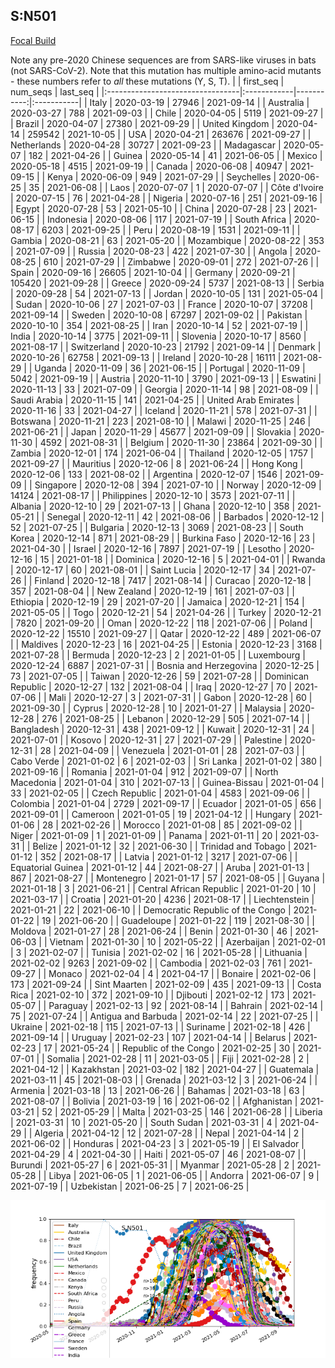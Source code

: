 

## S:N501
[Focal Build](https://nextstrain.org/groups/neherlab/ncov/S.N501)

Note any pre-2020 Chinese sequences are from SARS-like viruses in bats (not SARS-CoV-2).
Note that this mutation has multiple amino-acid mutants - these numbers refer to _all_ these mutations (Y, S, T).
|                                  | first_seq   |   num_seqs | last_seq   |
|:---------------------------------|:------------|-----------:|:-----------|
| Italy                            | 2020-03-19  |      27946 | 2021-09-14 |
| Australia                        | 2020-03-27  |        788 | 2021-09-03 |
| Chile                            | 2020-04-05  |       5119 | 2021-09-27 |
| Brazil                           | 2020-04-07  |      27380 | 2021-09-29 |
| United Kingdom                   | 2020-04-14  |     259542 | 2021-10-05 |
| USA                              | 2020-04-21  |     263676 | 2021-09-27 |
| Netherlands                      | 2020-04-28  |      30727 | 2021-09-23 |
| Madagascar                       | 2020-05-07  |        182 | 2021-04-26 |
| Guinea                           | 2020-05-14  |         41 | 2021-06-05 |
| Mexico                           | 2020-05-18  |       4515 | 2021-09-19 |
| Canada                           | 2020-06-08  |      40947 | 2021-09-15 |
| Kenya                            | 2020-06-09  |        949 | 2021-07-29 |
| Seychelles                       | 2020-06-25  |         35 | 2021-06-08 |
| Laos                             | 2020-07-07  |          1 | 2020-07-07 |
| Côte d'Ivoire                    | 2020-07-15  |         76 | 2021-04-28 |
| Nigeria                          | 2020-07-16  |        251 | 2021-09-16 |
| Egypt                            | 2020-07-28  |         53 | 2021-05-10 |
| China                            | 2020-07-28  |         23 | 2021-06-15 |
| Indonesia                        | 2020-08-06  |        117 | 2021-07-19 |
| South Africa                     | 2020-08-17  |       6203 | 2021-09-25 |
| Peru                             | 2020-08-19  |       1531 | 2021-09-11 |
| Gambia                           | 2020-08-21  |         63 | 2021-05-20 |
| Mozambique                       | 2020-08-22  |        353 | 2021-07-09 |
| Russia                           | 2020-08-23  |        422 | 2021-07-30 |
| Angola                           | 2020-08-25  |        610 | 2021-07-29 |
| Zimbabwe                         | 2020-09-01  |        272 | 2021-07-26 |
| Spain                            | 2020-09-16  |      26605 | 2021-10-04 |
| Germany                          | 2020-09-21  |     105420 | 2021-09-28 |
| Greece                           | 2020-09-24  |       5737 | 2021-08-13 |
| Serbia                           | 2020-09-28  |         54 | 2021-07-13 |
| Jordan                           | 2020-10-05  |        131 | 2021-05-04 |
| Sudan                            | 2020-10-06  |         27 | 2021-07-03 |
| France                           | 2020-10-07  |      37208 | 2021-09-14 |
| Sweden                           | 2020-10-08  |      67297 | 2021-09-02 |
| Pakistan                         | 2020-10-10  |        354 | 2021-08-25 |
| Iran                             | 2020-10-14  |         52 | 2021-07-19 |
| India                            | 2020-10-14  |       3775 | 2021-09-11 |
| Slovenia                         | 2020-10-17  |       8560 | 2021-08-17 |
| Switzerland                      | 2020-10-23  |      21792 | 2021-09-14 |
| Denmark                          | 2020-10-26  |      62758 | 2021-09-13 |
| Ireland                          | 2020-10-28  |      16111 | 2021-08-29 |
| Uganda                           | 2020-11-09  |         36 | 2021-06-15 |
| Portugal                         | 2020-11-09  |       5042 | 2021-09-19 |
| Austria                          | 2020-11-10  |       3790 | 2021-09-13 |
| Eswatini                         | 2020-11-13  |         33 | 2021-07-09 |
| Georgia                          | 2020-11-14  |         98 | 2021-08-09 |
| Saudi Arabia                     | 2020-11-15  |        141 | 2021-04-25 |
| United Arab Emirates             | 2020-11-16  |         33 | 2021-04-27 |
| Iceland                          | 2020-11-21  |        578 | 2021-07-31 |
| Botswana                         | 2020-11-21  |        223 | 2021-08-10 |
| Malawi                           | 2020-11-25  |        246 | 2021-06-21 |
| Japan                            | 2020-11-29  |      45677 | 2021-09-09 |
| Slovakia                         | 2020-11-30  |       4592 | 2021-08-31 |
| Belgium                          | 2020-11-30  |      23864 | 2021-09-30 |
| Zambia                           | 2020-12-01  |        174 | 2021-06-04 |
| Thailand                         | 2020-12-05  |       1757 | 2021-09-27 |
| Mauritius                        | 2020-12-06  |          8 | 2021-06-24 |
| Hong Kong                        | 2020-12-06  |        133 | 2021-08-02 |
| Argentina                        | 2020-12-07  |       1546 | 2021-09-09 |
| Singapore                        | 2020-12-08  |        394 | 2021-07-10 |
| Norway                           | 2020-12-09  |      14124 | 2021-08-17 |
| Philippines                      | 2020-12-10  |       3573 | 2021-07-11 |
| Albania                          | 2020-12-10  |         29 | 2021-07-13 |
| Ghana                            | 2020-12-10  |        358 | 2021-05-21 |
| Senegal                          | 2020-12-11  |         42 | 2021-08-06 |
| Barbados                         | 2020-12-12  |         52 | 2021-07-25 |
| Bulgaria                         | 2020-12-13  |       3069 | 2021-08-23 |
| South Korea                      | 2020-12-14  |        871 | 2021-08-29 |
| Burkina Faso                     | 2020-12-16  |         23 | 2021-04-30 |
| Israel                           | 2020-12-16  |       7897 | 2021-07-19 |
| Lesotho                          | 2020-12-16  |         15 | 2021-01-18 |
| Dominica                         | 2020-12-16  |          5 | 2021-04-01 |
| Rwanda                           | 2020-12-17  |         60 | 2021-08-01 |
| Saint Lucia                      | 2020-12-17  |         34 | 2021-07-26 |
| Finland                          | 2020-12-18  |       7417 | 2021-08-14 |
| Curacao                          | 2020-12-18  |        357 | 2021-08-04 |
| New Zealand                      | 2020-12-19  |        161 | 2021-07-03 |
| Ethiopia                         | 2020-12-19  |         29 | 2021-07-20 |
| Jamaica                          | 2020-12-21  |        154 | 2021-05-05 |
| Togo                             | 2020-12-21  |         54 | 2021-04-26 |
| Turkey                           | 2020-12-21  |       7820 | 2021-09-20 |
| Oman                             | 2020-12-22  |        118 | 2021-07-06 |
| Poland                           | 2020-12-22  |      15510 | 2021-09-27 |
| Qatar                            | 2020-12-22  |        489 | 2021-06-07 |
| Maldives                         | 2020-12-23  |         16 | 2021-04-25 |
| Estonia                          | 2020-12-23  |       3168 | 2021-07-28 |
| Bermuda                          | 2020-12-23  |          2 | 2021-01-05 |
| Luxembourg                       | 2020-12-24  |       6887 | 2021-07-31 |
| Bosnia and Herzegovina           | 2020-12-25  |         73 | 2021-07-05 |
| Taiwan                           | 2020-12-26  |         59 | 2021-07-28 |
| Dominican Republic               | 2020-12-27  |        132 | 2021-08-04 |
| Iraq                             | 2020-12-27  |         70 | 2021-07-06 |
| Mali                             | 2020-12-27  |          3 | 2021-07-31 |
| Gabon                            | 2020-12-28  |         60 | 2021-09-30 |
| Cyprus                           | 2020-12-28  |         10 | 2021-01-27 |
| Malaysia                         | 2020-12-28  |        276 | 2021-08-25 |
| Lebanon                          | 2020-12-29  |        505 | 2021-07-14 |
| Bangladesh                       | 2020-12-31  |        438 | 2021-09-12 |
| Kuwait                           | 2020-12-31  |         24 | 2021-07-01 |
| Kosovo                           | 2020-12-31  |         27 | 2021-07-29 |
| Palestine                        | 2020-12-31  |         28 | 2021-04-09 |
| Venezuela                        | 2021-01-01  |         28 | 2021-07-03 |
| Cabo Verde                       | 2021-01-02  |          6 | 2021-02-03 |
| Sri Lanka                        | 2021-01-02  |        380 | 2021-09-16 |
| Romania                          | 2021-01-04  |        912 | 2021-09-07 |
| North Macedonia                  | 2021-01-04  |        310 | 2021-07-13 |
| Guinea-Bissau                    | 2021-01-04  |         33 | 2021-02-05 |
| Czech Republic                   | 2021-01-04  |       4583 | 2021-09-06 |
| Colombia                         | 2021-01-04  |       2729 | 2021-09-17 |
| Ecuador                          | 2021-01-05  |        656 | 2021-09-01 |
| Cameroon                         | 2021-01-05  |         19 | 2021-04-12 |
| Hungary                          | 2021-01-06  |         28 | 2021-02-26 |
| Morocco                          | 2021-01-08  |         85 | 2021-09-02 |
| Niger                            | 2021-01-09  |          1 | 2021-01-09 |
| Panama                           | 2021-01-11  |         20 | 2021-03-31 |
| Belize                           | 2021-01-12  |         32 | 2021-06-30 |
| Trinidad and Tobago              | 2021-01-12  |        352 | 2021-08-17 |
| Latvia                           | 2021-01-12  |       3217 | 2021-07-06 |
| Equatorial Guinea                | 2021-01-12  |         44 | 2021-08-27 |
| Aruba                            | 2021-01-13  |        867 | 2021-08-27 |
| Montenegro                       | 2021-01-17  |         57 | 2021-08-05 |
| Guyana                           | 2021-01-18  |          3 | 2021-06-21 |
| Central African Republic         | 2021-01-20  |         10 | 2021-03-17 |
| Croatia                          | 2021-01-20  |       4236 | 2021-08-17 |
| Liechtenstein                    | 2021-01-21  |         22 | 2021-06-10 |
| Democratic Republic of the Congo | 2021-01-22  |         19 | 2021-06-20 |
| Guadeloupe                       | 2021-01-22  |        119 | 2021-08-30 |
| Moldova                          | 2021-01-27  |         28 | 2021-06-24 |
| Benin                            | 2021-01-30  |         46 | 2021-06-03 |
| Vietnam                          | 2021-01-30  |         10 | 2021-05-22 |
| Azerbaijan                       | 2021-02-01  |          3 | 2021-02-07 |
| Tunisia                          | 2021-02-02  |         16 | 2021-05-28 |
| Lithuania                        | 2021-02-02  |       9263 | 2021-09-02 |
| Cambodia                         | 2021-02-03  |        761 | 2021-09-27 |
| Monaco                           | 2021-02-04  |          4 | 2021-04-17 |
| Bonaire                          | 2021-02-06  |        173 | 2021-09-24 |
| Sint Maarten                     | 2021-02-09  |        435 | 2021-09-13 |
| Costa Rica                       | 2021-02-10  |        372 | 2021-09-10 |
| Djibouti                         | 2021-02-12  |        173 | 2021-05-07 |
| Paraguay                         | 2021-02-13  |         92 | 2021-08-14 |
| Bahrain                          | 2021-02-14  |         75 | 2021-07-24 |
| Antigua and Barbuda              | 2021-02-14  |         22 | 2021-07-25 |
| Ukraine                          | 2021-02-18  |        115 | 2021-07-13 |
| Suriname                         | 2021-02-18  |        426 | 2021-09-14 |
| Uruguay                          | 2021-02-23  |        107 | 2021-04-14 |
| Belarus                          | 2021-02-23  |         17 | 2021-05-24 |
| Republic of the Congo            | 2021-02-25  |         30 | 2021-07-01 |
| Somalia                          | 2021-02-28  |         11 | 2021-03-05 |
| Fiji                             | 2021-02-28  |          2 | 2021-04-12 |
| Kazakhstan                       | 2021-03-02  |        182 | 2021-04-27 |
| Guatemala                        | 2021-03-11  |         45 | 2021-08-03 |
| Grenada                          | 2021-03-12  |          3 | 2021-06-24 |
| Armenia                          | 2021-03-18  |         13 | 2021-06-26 |
| Bahamas                          | 2021-03-18  |         63 | 2021-08-07 |
| Bolivia                          | 2021-03-19  |         16 | 2021-06-02 |
| Afghanistan                      | 2021-03-21  |         52 | 2021-05-29 |
| Malta                            | 2021-03-25  |        146 | 2021-06-28 |
| Liberia                          | 2021-03-31  |         10 | 2021-05-20 |
| South Sudan                      | 2021-03-31  |          4 | 2021-04-29 |
| Algeria                          | 2021-04-12  |         12 | 2021-07-28 |
| Nepal                            | 2021-04-14  |          2 | 2021-06-02 |
| Honduras                         | 2021-04-23  |          3 | 2021-05-19 |
| El Salvador                      | 2021-04-29  |          4 | 2021-04-30 |
| Haiti                            | 2021-05-07  |         46 | 2021-08-07 |
| Burundi                          | 2021-05-27  |          6 | 2021-05-31 |
| Myanmar                          | 2021-05-28  |          2 | 2021-05-28 |
| Libya                            | 2021-06-05  |          1 | 2021-06-05 |
| Andorra                          | 2021-06-07  |          9 | 2021-07-19 |
| Uzbekistan                       | 2021-06-25  |          7 | 2021-06-25 |

![Overall trends S.N501](/overall_trends_figures/overall_trends_S.N501.png)